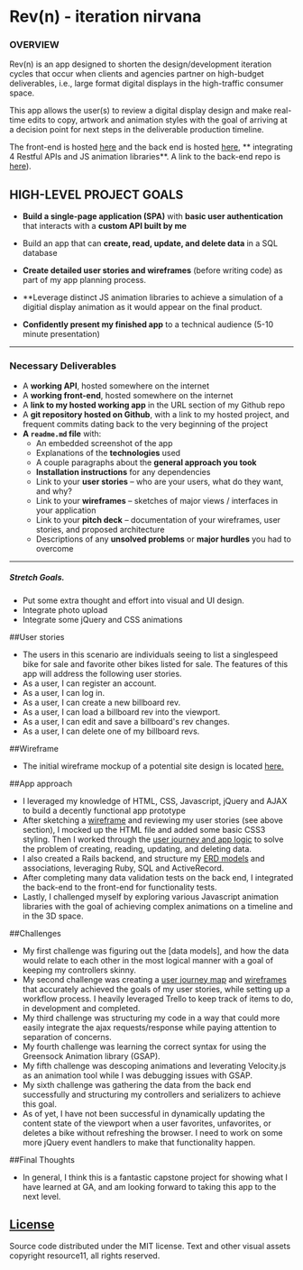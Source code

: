 # Rev(n) - iteration nirvana

### OVERVIEW

Rev(n) is an app designed to shorten the design/development iteration cycles that occur when clients and agencies partner on high-budget deliverables, i.e., large format digital displays in the high-traffic consumer space.

This app allows the user(s) to review a digital display design and make real-time edits to copy, artwork and animation styles with the goal of arriving at a decision point for next steps in the deliverable production timeline.

The front-end is hosted [here]( http://resource11.github.io/rev_n_frontend/) and the back end is hosted [here](https://stormy-oasis-7808.herokuapp.com/), ** integrating 4 Restful APIs and JS animation libraries**. A link to the back-end repo is [here](https://github.com/resource11/rev_n_api)).

## HIGH-LEVEL PROJECT GOALS
- **Build a single-page application (SPA)** with **basic user authentication** that interacts with a **custom API built by me**
- Build an app that can **create, read, update, and delete data** in a SQL database
- **Create detailed user stories and wireframes** (before writing code) as part of my app planning process.

- **Leverage distinct JS animation libraries to achieve a simulation of a digitial display animation as it would appear on the final product.

- **Confidently present my finished app** to a technical audience (5-10 minute presentation)

---

### Necessary Deliverables

* A **working API**, hosted somewhere on the internet
* A **working front-end**, hosted somewhere on the internet
* A **link to my hosted working app** in the URL section of my Github repo
* A **git repository hosted on Github**, with a link to my hosted project, and frequent commits dating back to the very beginning of the project
* **A ``readme.md`` file** with:
    * An embedded screenshot of the app
    * Explanations of the **technologies** used
    * A couple paragraphs about the **general approach you took**
    * **Installation instructions** for any dependencies
    * Link to your **user stories** – who are your users, what do they want, and why?
    * Link to your **wireframes** – sketches of major views / interfaces in your application
    * Link to your **pitch deck** – documentation of your wireframes, user stories, and proposed architecture
    * Descriptions of any **unsolved problems** or **major hurdles** you had to overcome

---

##### Stretch Goals.
* Put some extra thought and effort into visual and UI design.
* Integrate photo upload
* Integrate some jQuery and CSS animations

##User stories
* The users in this scenario are individuals seeing to list a singlespeed bike for sale and favorite other bikes listed for sale.
The features of this app will address the following user stories.
* As a user, I can register an account.
* As a user, I can log in.
* As a user, I can create a new billboard rev.
* As a user, I can load a billboard rev into the viewport.
* As a user, I can edit and save a billboard's rev changes.
* As a user, I can delete one of my billboard revs.


##Wireframe
* The initial wireframe mockup of a potential site design is located [here.](TBD)

##App approach
* I leveraged my knowledge of HTML, CSS, Javascript, jQuery and AJAX to build a decently functional app prototype
* After sketching a [wireframe](TBD) and reviewing my user stories (see above section), I mocked up the HTML file and added some basic CSS3 styling. Then I worked through the [user journey and app logic](TBD) to solve the problem of creating, reading, updating, and deleting data.
* I also created a Rails backend, and structure my [ERD models](TBD) and associations, leveraging Ruby, SQL and ActiveRecord.
* After completing many data validation tests on the back end, I integrated the back-end to the front-end for functionality tests.
* Lastly, I challenged myself by exploring various Javascript animation libraries with the goal of achieving complex animations on a timeline and in the 3D space.

##Challenges
* My first challenge was figuring out the [data models], and how the data would relate to each other in the most logical manner with a goal of keeping my controllers skinny.
* My second challenge was creating a [user journey map](TBD) and [wireframes](TBD) that accurately achieved the goals of my user stories, while setting up a workflow process. I heavily leveraged Trello to keep track of items to do, in development and completed.
* My third challenge was structuring my code in a way that could more easily integrate the ajax requests/response while paying attention to separation of concerns.
* My fourth challenge was learning the correct syntax for using the Greensock Animation library (GSAP).
* My fifth challenge was descoping animations and leverating Velocity.js as an animation tool while I was debugging issues with GSAP.
* My sixth challenge was gathering the data from the back end successfully and structuring my controllers and serializers to achieve this goal.
* As of yet, I have not been successful in dynamically updating the content state of the viewport when a user favorites, unfavorites, or deletes a bike without refreshing the browser. I need to work on some more jQuery event handlers to make that functionality happen.

##Final Thoughts
* In general, I think this is a fantastic capstone project for showing what I have learned at GA, and am looking forward to taking this app to the next level.

[License](LICENSE)
------------------

Source code distributed under the MIT license. Text and other visual assets copyright
resource11, all rights reserved.
